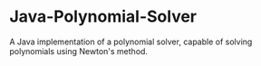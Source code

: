 # Java-Polynomial-Solver
A Java implementation of a polynomial solver, capable of solving polynomials using Newton's method.
